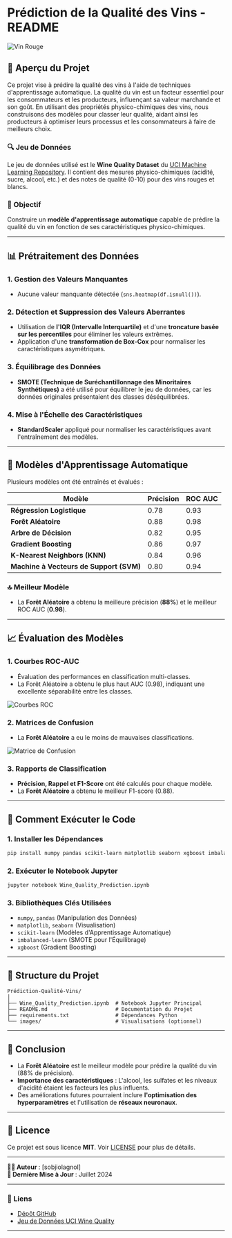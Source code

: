 # **Prédiction de la Qualité des Vins - README**

![Vin Rouge](https://www.levignoble.com/images/groupelevignoble/nos-produits/vin-rouge-1.jpg)

## **📌 Aperçu du Projet**
Ce projet vise à prédire la qualité des vins à l'aide de techniques d'apprentissage automatique. La qualité du vin est un facteur essentiel pour les consommateurs et les producteurs, influençant sa valeur marchande et son goût. En utilisant des propriétés physico-chimiques des vins, nous construisons des modèles pour classer leur qualité, aidant ainsi les producteurs à optimiser leurs processus et les consommateurs à faire de meilleurs choix.

### **🔍 Jeu de Données**
Le jeu de données utilisé est le **Wine Quality Dataset** du [UCI Machine Learning Repository](https://archive.ics.uci.edu/ml/datasets/wine+quality). Il contient des mesures physico-chimiques (acidité, sucre, alcool, etc.) et des notes de qualité (0-10) pour des vins rouges et blancs.

### **🎯 Objectif**
Construire un **modèle d'apprentissage automatique** capable de prédire la qualité du vin en fonction de ses caractéristiques physico-chimiques.

---

## **📊 Prétraitement des Données**
### **1. Gestion des Valeurs Manquantes**
- Aucune valeur manquante détectée (`sns.heatmap(df.isnull())`).

### **2. Détection et Suppression des Valeurs Aberrantes**
- Utilisation de **l'IQR (Intervalle Interquartile)** et d'une **troncature basée sur les percentiles** pour éliminer les valeurs extrêmes.
- Application d'une **transformation de Box-Cox** pour normaliser les caractéristiques asymétriques.

### **3. Équilibrage des Données**
- **SMOTE (Technique de Suréchantillonnage des Minoritaires Synthétiques)** a été utilisé pour équilibrer le jeu de données, car les données originales présentaient des classes déséquilibrées.

### **4. Mise à l'Échelle des Caractéristiques**
- **StandardScaler** appliqué pour normaliser les caractéristiques avant l'entraînement des modèles.

---

## **🤖 Modèles d'Apprentissage Automatique**
Plusieurs modèles ont été entraînés et évalués :

| Modèle | Précision | ROC AUC |
|--------|----------|---------|
| **Régression Logistique** | 0.78 | 0.93 |
| **Forêt Aléatoire** | 0.88 | 0.98 |
| **Arbre de Décision** | 0.82 | 0.95 |
| **Gradient Boosting** | 0.86 | 0.97 |
| **K-Nearest Neighbors (KNN)** | 0.84 | 0.96 |
| **Machine à Vecteurs de Support (SVM)** | 0.80 | 0.94 |

### **🔝 Meilleur Modèle**
- La **Forêt Aléatoire** a obtenu la meilleure précision (**88%**) et le meilleur ROC AUC (**0.98**).

---

## **📈 Évaluation des Modèles**
### **1. Courbes ROC-AUC**
- Évaluation des performances en classification multi-classes.
- La Forêt Aléatoire a obtenu le plus haut AUC (0.98), indiquant une excellente séparabilité entre les classes.

![Courbes ROC](https://miro.medium.com/v2/resize:fit:1400/1*4PdJ2owkDYQw6Q5fE-5l3A.png)

### **2. Matrices de Confusion**
- La **Forêt Aléatoire** a eu le moins de mauvaises classifications.
  
![Matrice de Confusion](https://www.researchgate.net/publication/336402347/figure/fig5/AS:812472659349505@1570719985505/Confusion-matrix-for-Random-Forest-classifier.png)

### **3. Rapports de Classification**
- **Précision, Rappel et F1-Score** ont été calculés pour chaque modèle.
- La **Forêt Aléatoire** a obtenu le meilleur F1-score (0.88).

---

## **🚀 Comment Exécuter le Code**
### **1. Installer les Dépendances**
```bash
pip install numpy pandas scikit-learn matplotlib seaborn xgboost imbalanced-learn ucimlrepo
```

### **2. Exécuter le Notebook Jupyter**
```bash
jupyter notebook Wine_Quality_Prediction.ipynb
```

### **3. Bibliothèques Clés Utilisées**
- `numpy`, `pandas` (Manipulation des Données)
- `matplotlib`, `seaborn` (Visualisation)
- `scikit-learn` (Modèles d'Apprentissage Automatique)
- `imbalanced-learn` (SMOTE pour l'Équilibrage)
- `xgboost` (Gradient Boosting)

---

## **📂 Structure du Projet**
```
Prédiction-Qualité-Vins/
│
├── Wine_Quality_Prediction.ipynb  # Notebook Jupyter Principal
├── README.md                      # Documentation du Projet
├── requirements.txt               # Dépendances Python
└── images/                        # Visualisations (optionnel)
```

---

## **📝 Conclusion**
- La **Forêt Aléatoire** est le meilleur modèle pour prédire la qualité du vin (88% de précision).
- **Importance des caractéristiques** : L'alcool, les sulfates et les niveaux d'acidité étaient les facteurs les plus influents.
- Des améliorations futures pourraient inclure **l'optimisation des hyperparamètres** et l'utilisation de **réseaux neuronaux**.

---

## **📜 Licence**
Ce projet est sous licence **MIT**. Voir [LICENSE](LICENSE) pour plus de détails.

---

**👨‍💻 Auteur** : [sobjiolagnol]  
**📅 Dernière Mise à Jour** : Juillet 2024  

---
### **🔗 Liens**
- [Dépôt GitHub](https://github.com/lagnolsobjio/prediction-qualite-vins)
- [Jeu de Données UCI Wine Quality](https://archive.ics.uci.edu/ml/datasets/wine+quality)

---

